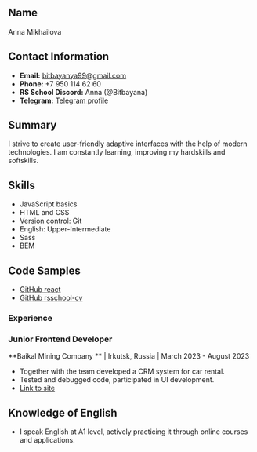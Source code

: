 ## Name
Anna Mikhailova

## Contact Information
- **Email:** bitbayanya99@gmail.com
- **Phone:** +7 950 114 62 60
- **RS School Discord:** Anna (@Bitbayana)
- **Telegram:** [Telegram profile](https://t.me/IRK_Anna_Mihailova)


## Summary
I strive to create user-friendly adaptive interfaces with the help of modern technologies.
I am constantly learning, improving my hardskills and softskills.

## Skills
- JavaScript basics
- HTML and CSS
- Version control: Git
- English: Upper-Intermediate
- Sass
- BEM

## Code Samples
- [GitHub react](https://github.com/Bitbayana/Front-Michailova)
- [GitHub rsschool-cv](https://github.com/Bitbayana/rsschool-cv)

### Experience
### Junior Frontend Developer
**Baikal Mining Company ** | Irkutsk, Russia | March 2023 - August 2023
- Together with the team developed a CRM system for car rental.
- Tested and debugged code, participated in UI development.
- [Link to site](http://rent-ex.ru/)

## Knowledge of English
- I speak English at A1 level, actively practicing it through online courses and applications.

